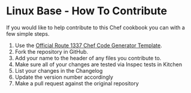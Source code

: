 Linux Base - How To Contribute
==============
If you would like to help contribute to this Chef cookbook you can with a few simple steps.

1. Use the [Official Route 1337 Chef Code Generator Template](https://github.com/route1337/chef-code-generator).
2. Fork the repository in GitHub.
3. Add your name to the header of any files you contribute to.
4. Make sure all of your changes are tested via Inspec tests in Kitchen
5. List your changes in the Changelog
6. Update the version number accordingly
7. Make a pull request against the original repository
